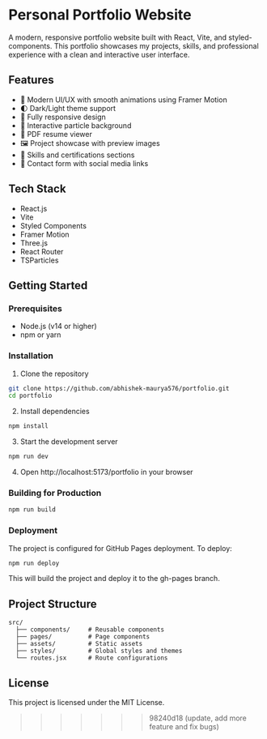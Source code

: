 # Personal Portfolio Website

A modern, responsive portfolio website built with React, Vite, and styled-components. This portfolio showcases my projects, skills, and professional experience with a clean and interactive user interface.

## Features

- 🎨 Modern UI/UX with smooth animations using Framer Motion
- 🌓 Dark/Light theme support
- 📱 Fully responsive design
- 🎯 Interactive particle background
- 📄 PDF resume viewer
- 🖼️ Project showcase with preview images
- 📝 Skills and certifications sections
- 📧 Contact form with social media links

## Tech Stack

- React.js
- Vite
- Styled Components
- Framer Motion
- Three.js
- React Router
- TSParticles

## Getting Started

### Prerequisites

- Node.js (v14 or higher)
- npm or yarn

### Installation

1. Clone the repository
```bash
git clone https://github.com/abhishek-maurya576/portfolio.git
cd portfolio
```

2. Install dependencies
```bash
npm install
```

3. Start the development server
```bash
npm run dev
```

4. Open http://localhost:5173/portfolio in your browser

### Building for Production

```bash
npm run build
```

### Deployment

The project is configured for GitHub Pages deployment. To deploy:

```bash
npm run deploy
```

This will build the project and deploy it to the gh-pages branch.

## Project Structure

```
src/
  ├── components/     # Reusable components
  ├── pages/          # Page components
  ├── assets/         # Static assets
  ├── styles/         # Global styles and themes
  └── routes.jsx      # Route configurations
```

## License

This project is licensed under the MIT License.
>>>>>>> 98240d18 (update, add more feature and fix bugs)
